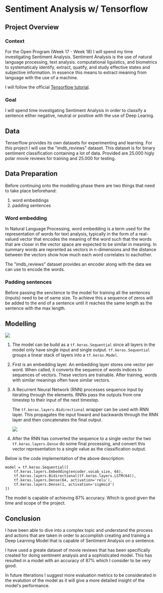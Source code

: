 # Sentiment Analysis w/ Tensorflow

## Project Overview

### Context

For the Open Program (Week 17 - Week 18) I will spend my time investigating Sentiment Analysis. Sentiment Analysis is the use of natural language processing, text analysis. computational liguistics, and biometrics to systematicaly identify, extract, quatify, and study effective states and subjective information. In essence this means to extract meaning from language with the use of a machine.

I will follow the official [Tensorflow tutorial](https://www.tensorflow.org/text/tutorials/text_classification_rnn).

### Goal

I will spend time investigating Sentiment Analysis in order to classify a sentence either negative, neutral or positive with the use of Deep Learing.

## Data

Tenserflow provides its own datasets for experimenting and learning. For this project I will use the "imdb_reviews" dataset. This dataset is for binary sentiment classification containing a lot of data. Provided are 25.000 higly polar movie reviews for training and 25.000 for testing.

## Data Preparation

Before continuing onto the modelling phase there are two things that need to take place beforehand:

1) word embeddings
2) padding sentences

### Word embedding

In Natural Language Processing, word embedding is a term used for the representation of words for text analysis, typically in the form of a real-valued vector that encodes the meaning of the word such that the words that are closer in the vector space are expected to be similar in meaning. In summary words are reprented as vectors in n-dimensions and the distance between the vectors show how much each word correlates to eachother. 

The "imdb_reviews" dataset provides an encoder along with the data we can use to encode the words. 

### Padding sentences

Before passing the senctence to the model for training all the sentences (inputs) need to be of same size. To achieve this a sequence of zeros will be added to the end of a sentence until it reaches the same length as the sentence with the max length.

## Modelling 
![](https://www.tensorflow.org/text/tutorials/images/bidirectional.png)

1) The model can be build as a `tf.keras.Sequential` since all layers in the model only have single input and single output. `tf.keras.Sequential` groups a linear stack of layers into a `tf.keras.Model`.

2) First is an embedding layer. An embedding layer stores one vector per word. When called, it converts the sequence of words indices to sequences of vectors. These vectors are trainable. After training, words with similar meanings often have similar vectors.

3) A Recurrent Neural Network (RNN) processes sequence input by iterating through the elements. RNNs pass the outputs from one timestep to their input of the next timestep.

    The `tf.keras.layers.Bidirectional` wrapper can be used with RNN layer. This propagates the input foward and backwards through the RNN layer and then concatenates the final output.

    ![](https://colah.github.io/posts/2015-08-Understanding-LSTMs/img/RNN-unrolled.png)

4) After the RNN has converted the sequence to a single vector the two `tf.keras.layers.Dense` do some final processing, and convert this vector representation to a single value as the classification output.

Below is the code implementation of the above description:

    model = tf.keras.Sequential([
        tf.keras.layers.Embedding(encoder.vocab_size, 64),
        tf.keras.layers.Bidirectional(tf.keras.layers.LSTM(64)),
        tf.keras.layers.Dense(64, activation='relu'),
        tf.keras.layers.Dense(1, activation='sigmoid')
    ])

The model is capable of achieving 87% accuracy. Which is good given the time and scope of the project.

## Conclusion

I have been able to dive into a complex topic and understand the process and actions that are taken in order to accomplish creating and training a Deep Learning Model that is capable of Sentiment Analysis on a sentence. 

I have used a greate dataset of movie reviews that has been specifically created for doing sentiment analysis and a sophisticated model. This has resulted in a model with an accuracy of 87% which I consider to be very good.

In future itterations I suggest more evaluation metrics to be considerated in the evalution of the model as it will give a more detailed insight of the model's performance.

